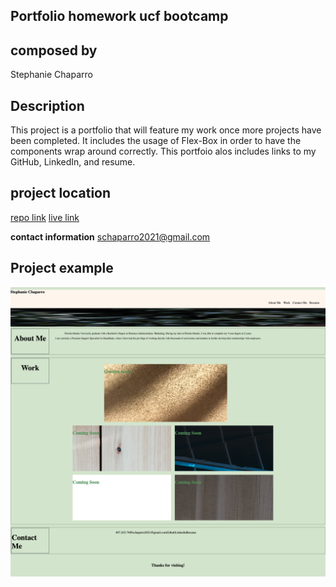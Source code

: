 ## Portfolio homework ucf bootcamp



## composed by
Stephanie Chaparro

## Description
This project is a portfolio that will feature my work once more projects have been completed. It includes the usage of Flex-Box in order to have the components wrap around correctly. This portfoio alos includes links to my GitHub, LinkedIn, and resume.

## project location ##
[repo link](https://github.com/schaparro08/stephanie-portfolio)
[live link](https://schaparro08.github.io/stephanie-portfolio/)

**contact information**
schaparro2021@gmail.com


## Project example

![screenshot](./images/screencapture-file-Users-stephaniechaparro-roldan-Documents-UCF-Homework-stephanie-portfolio-index-html-2022-03-29-23_31_26.png)









